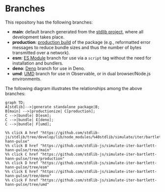 <!--

@license Apache-2.0

Copyright (c) 2022 The Stdlib Authors.

Licensed under the Apache License, Version 2.0 (the "License");
you may not use this file except in compliance with the License.
You may obtain a copy of the License at

    http://www.apache.org/licenses/LICENSE-2.0

Unless required by applicable law or agreed to in writing, software
distributed under the License is distributed on an "AS IS" BASIS,
WITHOUT WARRANTIES OR CONDITIONS OF ANY KIND, either express or implied.
See the License for the specific language governing permissions and
limitations under the License.

-->

# Branches

This repository has the following branches:

-   **main**: default branch generated from the [stdlib project][stdlib-url], where all development takes place.
-   **production**: [production build][production-url] of the package (e.g., reformatted error messages to reduce bundle sizes and thus the number of bytes transmitted over a network).
-   **esm**: [ES Module][esm-url] branch for use via a `script` tag without the need for installation and bundlers.
-   **deno**: [Deno][deno-url] branch for use in Deno.
-   **umd**: [UMD][umd-url] branch for use in Observable, or in dual browser/Node.js environments.

The following diagram illustrates the relationships among the above branches:

```mermaid
graph TD;
A[stdlib]-->|generate standalone package|B;
B[main] -->|productionize| C[production];
C -->|bundle| D[esm];
C -->|bundle| E[deno];
C -->|bundle| F[umd];

%% click A href "https://github.com/stdlib-js/stdlib/tree/develop/lib/node_modules/%40stdlib/simulate/iter/bartlett-hann-pulse"
%% click B href "https://github.com/stdlib-js/simulate-iter-bartlett-hann-pulse/tree/main"
%% click C href "https://github.com/stdlib-js/simulate-iter-bartlett-hann-pulse/tree/production"
%% click D href "https://github.com/stdlib-js/simulate-iter-bartlett-hann-pulse/tree/esm"
%% click E href "https://github.com/stdlib-js/simulate-iter-bartlett-hann-pulse/tree/deno"
%% click F href "https://github.com/stdlib-js/simulate-iter-bartlett-hann-pulse/tree/umd"
```

[stdlib-url]: https://github.com/stdlib-js/stdlib/tree/develop/lib/node_modules/%40stdlib/simulate/iter/bartlett-hann-pulse
[production-url]: https://github.com/stdlib-js/simulate-iter-bartlett-hann-pulse/tree/production
[deno-url]: https://github.com/stdlib-js/simulate-iter-bartlett-hann-pulse/tree/deno
[umd-url]: https://github.com/stdlib-js/simulate-iter-bartlett-hann-pulse/tree/umd
[esm-url]: https://github.com/stdlib-js/simulate-iter-bartlett-hann-pulse/tree/esm